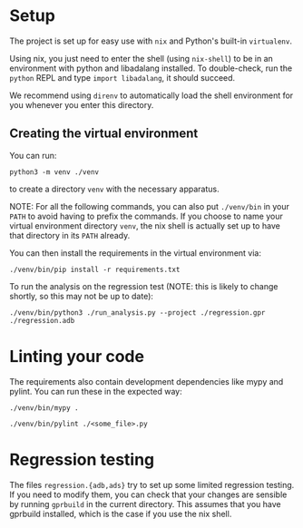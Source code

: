# Setup

The project is set up for easy use with `nix` and Python's built-in
`virtualenv`.

Using nix, you just need to enter the shell (using `nix-shell`) to be in an
environment with python and libadalang installed. To double-check, run the
`python` REPL and type `import libadalang`, it should succeed.

We recommend using `direnv` to automatically load the shell environment for you
whenever you enter this directory.

## Creating the virtual environment

You can run:

```shell
python3 -m venv ./venv
```

to create a directory `venv` with the necessary apparatus.

NOTE: For all the following commands, you can also put `./venv/bin` in your
`PATH` to avoid having to prefix the commands. If you choose to name your
virtual environment directory `venv`, the nix shell is actually set up to
have that directory in its `PATH` already.

You can then install the requirements in the virtual environment via:

```shell
./venv/bin/pip install -r requirements.txt
```

To run the analysis on the regression test (NOTE: this is likely to change
shortly, so this may not be up to date):

```shell
./venv/bin/python3 ./run_analysis.py --project ./regression.gpr ./regression.adb
```

# Linting your code

The requirements also contain development dependencies like mypy and pylint.
You can run these in the expected way:

```shell
./venv/bin/mypy .

./venv/bin/pylint ./<some_file>.py
```

# Regression testing

The files `regression.{adb,ads}` try to set up some limited regression
testing. If you need to modify them, you can check that your changes are
sensible by running `gprbuild` in the current directory. This assumes that
you have gprbuild installed, which is the case if you use the nix shell.
